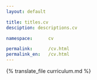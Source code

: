 ```yaml
---
layout: default

title: titles.cv
desciption: descriptions.cv

namespace:      cv

permalink:      /cv.html
permalink_en:   /cv.html
---
```


{% translate_file curriculum.md %}
